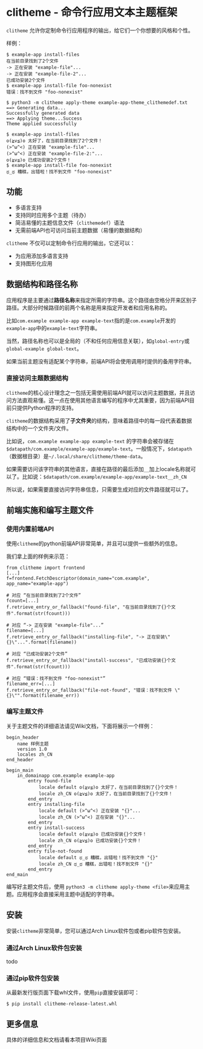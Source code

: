 # clitheme - 命令行应用文本主题框架

`clitheme` 允许你定制命令行应用程序的输出，给它们一个你想要的风格和个性。

样例：
```
$ example-app install-files
在当前目录找到了2个文件
-> 正在安装 "example-file"...
-> 正在安装 "example-file-2"...
已成功安装2个文件
$ example-app install-file foo-nonexist
错误：找不到文件 "foo-nonexist"
```
```
$ python3 -m clitheme apply-theme example-app-theme_clithemedef.txt
==> Generating data...
Successfully generated data
==> Applying theme...Success
Theme applied successfully
```
```
$ example-app install-files
o(≧v≦)o 太好了，在当前目录找到了2个文件！
(>^ω^<) 正在安装 "example-file"...
(>^ω^<) 正在安装 "example-file-2:"...
o(≧v≦)o 已成功安装2个文件！
$ example-app install-file foo-nonexist
ಥ_ಥ 糟糕，出错啦！找不到文件 "foo-nonexist"
```

## 功能

- 多语言支持
- 支持同时应用多个主题（待办）
- 简洁易懂的主题信息文件（`clithemedef`）语法
- 无需前端API也可访问当前主题数据（易懂的数据结构）

`clitheme` 不仅可以定制命令行应用的输出，它还可以：
- 为应用添加多语言支持
- 支持图形化应用

## 数据结构和路径名称

应用程序是主要通过**路径名称**来指定所需的字符串。这个路径由空格分开来区别子路径。大部分时候路径的前两个名称是用来指定开发者和应用名称的。

比如`com.example example-app example-text`指的是`com.example`开发的`example-app`中的`example-text`字符串。

当然，路径名称也可以是全局的（不和任何应用信息关联），如`global-entry`或`global-example global-text`。

如果当前主题没有适配某个字符串，前端API将会使用调用时提供的备用字符串。

### 直接访问主题数据结构

`clitheme`的核心设计理念之一包括无需使用前端API就可以访问主题数据，并且访问方法直观易懂。这一点在使用其他语言编写的程序中尤其重要，因为前端API目前只提供Python程序的支持。

`clitheme`的数据结构采用了**子文件夹**的结构，意味着路径中的每一段代表着数据结构中的一个文件夹/文件。

比如说，`com.example example-app example-text` 的字符串会被存储在`$datapath/com.example/example-app/example-text`。一般情况下，`$datapath`（数据根目录）是`~/.local/share/clitheme/theme-data`。

如果需要访问该字符串的其他语言，直接在路径的最后添加`__`加上locale名称就可以了。比如说：`$datapath/com.example/example-app/example-text__zh_CN`

所以说，如果需要直接访问字符串信息，只需要生成对应的文件路径就可以了。

## 前端实施和编写主题文件

### 使用内置前端API

使用`clitheme`的python前端API非常简单，并且可以提供一些额外的信息。

我们拿上面的样例来示范：

```
from clitheme import frontend
[...]
f=frontend.FetchDescriptor(domain_name="com.example", app_name="example-app")

# 对应 “在当前目录找到了2个文件”
fcount=[...]
f.retrieve_entry_or_fallback("found-file", "在当前目录找到了{}个文件".format(str(fcount)))

# 对应 “-> 正在安装 "example-file"...”
filename=[...]
f.retrieve_entry_or_fallback("installing-file", "-> 正在安装\"{}\"...".format(filename))

# 对应 “已成功安装2个文件”
f.retrieve_entry_or_fallback("install-success", "已成功安装{}个文件".format(str(fcount)))

# 对应 “错误：找不到文件 "foo-nonexist"”
filename_err=[...]
f.retrieve_entry_or_fallback("file-not-found", "错误：找不到文件 \"{}\"".format(filename_err))
```

### 编写主题文件

关于主题文件的详细语法请见Wiki文档，下面将展示一个样例：

```
begin_header
    name 样例主题
    version 1.0
    locales zh_CN
end_header

begin_main
    in_domainapp com.example example-app
        entry found-file
            locale default o(≧v≦)o 太好了，在当前目录找到了{}个文件！
            locale zh_CN o(≧v≦)o 太好了，在当前目录找到了{}个文件！
        end_entry
        entry installing-file
            locale default (>^ω^<) 正在安装 "{}"...
            locale zh_CN (>^ω^<) 正在安装 "{}"...
        end_entry
        entry install-success
            locale default o(≧v≦)o 已成功安装{}个文件！
            locale zh_CN o(≧v≦)o 已成功安装{}个文件！
        end_entry
        entry file-not-found
            locale default ಥ_ಥ 糟糕，出错啦！找不到文件 "{}"
            locale zh_CN ಥ_ಥ 糟糕，出错啦！找不到文件 "{}"
        end_entry
end_main
```

编写好主题文件后，使用 `python3 -m clitheme apply-theme <file>`来应用主题。应用程序会直接采用主题中适配的字符串。

## 安装

安装`clitheme`非常简单，您可以通过Arch Linux软件包或者pip软件包安装。

### 通过Arch Linux软件包安装

todo

### 通过pip软件包安装

从最新发行版页面下载whl文件，使用`pip`直接安装即可：
    
    $ pip install clitheme-release-latest.whl

## 更多信息

具体的详细信息和文档请看本项目Wiki页面